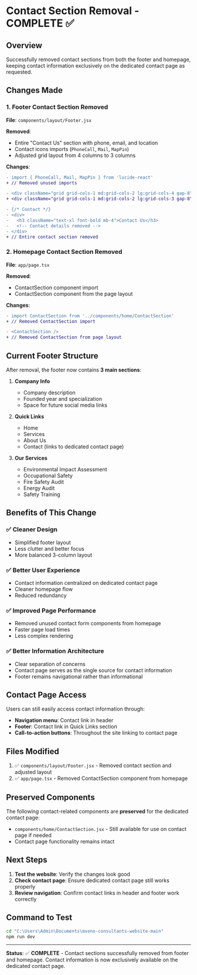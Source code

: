 # Contact Section Removal - COMPLETE ✅

## Overview
Successfully removed contact sections from both the footer and homepage, keeping contact information exclusively on the dedicated contact page as requested.

## Changes Made

### 1. **Footer Contact Section Removed**
**File**: `components/layout/Footer.jsx`

**Removed**:
- Entire "Contact Us" section with phone, email, and location
- Contact icons imports (`PhoneCall`, `Mail`, `MapPin`)
- Adjusted grid layout from 4 columns to 3 columns

**Changes**:
```diff
- import { PhoneCall, Mail, MapPin } from 'lucide-react'
+ // Removed unused imports

- <div className="grid grid-cols-1 md:grid-cols-2 lg:grid-cols-4 gap-8">
+ <div className="grid grid-cols-1 md:grid-cols-2 lg:grid-cols-3 gap-8">

- {/* Contact */}
- <div>
-   <h3 className="text-xl font-bold mb-4">Contact Us</h3>
-   <!-- Contact details removed -->
- </div>
+ // Entire contact section removed
```

### 2. **Homepage Contact Section Removed**
**File**: `app/page.tsx`

**Removed**:
- ContactSection component import
- ContactSection component from the page layout

**Changes**:
```diff
- import ContactSection from '../components/home/ContactSection'
+ // Removed ContactSection import

- <ContactSection />
+ // Removed ContactSection from page layout
```

## Current Footer Structure

After removal, the footer now contains **3 main sections**:

1. **Company Info**
   - Company description
   - Founded year and specialization
   - Space for future social media links

2. **Quick Links**
   - Home
   - Services
   - About Us
   - Contact (links to dedicated contact page)

3. **Our Services**
   - Environmental Impact Assessment
   - Occupational Safety
   - Fire Safety Audit
   - Energy Audit
   - Safety Training

## Benefits of This Change

### ✅ **Cleaner Design**
- Simplified footer layout
- Less clutter and better focus
- More balanced 3-column layout

### ✅ **Better User Experience**
- Contact information centralized on dedicated contact page
- Cleaner homepage flow
- Reduced redundancy

### ✅ **Improved Page Performance**
- Removed unused contact form components from homepage
- Faster page load times
- Less complex rendering

### ✅ **Better Information Architecture**
- Clear separation of concerns
- Contact page serves as the single source for contact information
- Footer remains navigational rather than informational

## Contact Page Access

Users can still easily access contact information through:
- **Navigation menu**: Contact link in header
- **Footer**: Contact link in Quick Links section
- **Call-to-action buttons**: Throughout the site linking to contact page

## Files Modified

1. ✅ `components/layout/Footer.jsx` - Removed contact section and adjusted layout
2. ✅ `app/page.tsx` - Removed ContactSection component from homepage

## Preserved Components

The following contact-related components are **preserved** for the dedicated contact page:
- `components/home/ContactSection.jsx` - Still available for use on contact page if needed
- Contact page functionality remains intact

## Next Steps

1. **Test the website**: Verify the changes look good
2. **Check contact page**: Ensure dedicated contact page still works properly
3. **Review navigation**: Confirm contact links in header and footer work correctly

## Command to Test
```bash
cd "C:\Users\Admin\Documents\mvono-consultants-website-main"
npm run dev
```

---

**Status**: ✅ **COMPLETE** - Contact sections successfully removed from footer and homepage. Contact information is now exclusively available on the dedicated contact page.
